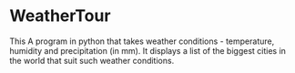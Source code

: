 # WeatherTour
This A program in python that takes
weather conditions - temperature, humidity and precipitation (in mm).
It displays a list of the biggest cities in the world that suit such weather conditions.
